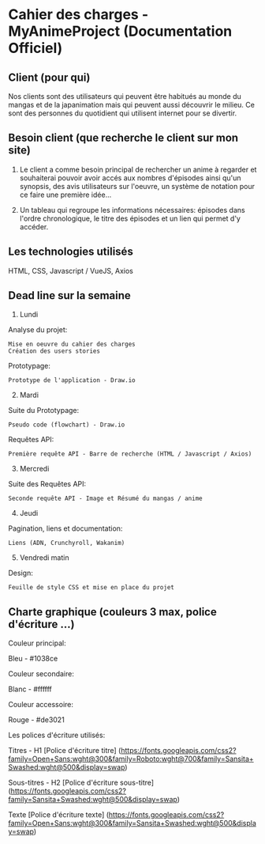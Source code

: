 # Cahier des charges - MyAnimeProject (Documentation Officiel)

## Client (pour qui)

Nos clients sont des utilisateurs qui peuvent être habitués au monde du mangas et de la japanimation mais qui peuvent aussi découvrir le milieu. Ce sont des personnes du quotidient qui utilisent internet pour se divertir.

## Besoin client (que recherche le client sur mon site)

1. Le client a comme besoin principal de rechercher un anime à regarder et souhaiterai pouvoir avoir accés aux nombres d'épisodes ainsi qu'un synopsis, des avis utilisateurs sur l'oeuvre, un système de notation pour ce faire une première idée...

2. Un tableau qui regroupe les informations nécessaires: épisodes dans l'ordre chronologique, le titre des épisodes et un lien qui permet d'y accéder.

## Les technologies utilisés

HTML, CSS, Javascript / VueJS, Axios

## Dead line sur la semaine 

1. Lundi

Analyse du projet: 
    
    Mise en oeuvre du cahier des charges
    Création des users stories

Prototypage:
    
    Prototype de l'application - Draw.io

2. Mardi

Suite du Prototypage:

    Pseudo code (flowchart) - Draw.io

Requêtes API:

    Première requête API - Barre de recherche (HTML / Javascript / Axios) 

3. Mercredi

Suite des Requêtes API:
    
    Seconde requête API - Image et Résumé du mangas / anime

4. Jeudi

Pagination, liens et documentation:

    Liens (ADN, Crunchyroll, Wakanim)

5. Vendredi matin 

Design:

    Feuille de style CSS et mise en place du projet

## Charte graphique (couleurs 3 max, police d'écriture ...)

Couleur principal: 

Bleu - #1038ce

Couleur secondaire:

Blanc - #ffffff

Couleur accessoire:

Rouge - #de3021

Les polices d'écriture utilisés:

Titres - H1
[Police d'écriture titre] (https://fonts.googleapis.com/css2?family=Open+Sans:wght@300&family=Roboto:wght@700&family=Sansita+Swashed:wght@500&display=swap)

Sous-titres - H2
[Police d'écriture sous-titre] (https://fonts.googleapis.com/css2?family=Sansita+Swashed:wght@500&display=swap)

Texte 
[Police d'écriture texte] (https://fonts.googleapis.com/css2?family=Open+Sans:wght@300&family=Sansita+Swashed:wght@500&display=swap)